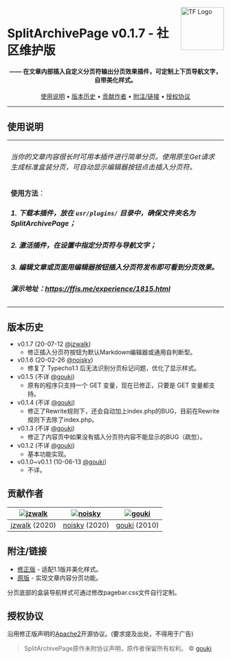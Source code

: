 <a href="https://typecho-fans.github.io">
    <img src="https://typecho-fans.github.io/text-logo.svg" alt="TF Logo" title="Typecho Fans开源作品社区" align="right" height="100" />
</a>

SplitArchivePage v0.1.7 - 社区维护版
======================
<h4 align="center">—— 在文章内部插入自定义分页符输出分页效果插件，可定制上下页导航文字，自带美化样式。</h4>

<p align="center">
  <a href="#使用说明">使用说明</a> •
  <a href="#版本历史">版本历史</a> •
  <a href="#贡献作者">贡献作者</a> •
  <a href="#附注链接">附注/链接</a> •
  <a href="#授权协议">授权协议</a>
</p>

---

## 使用说明

<table>
<tr>
<td>

###### 当你的文章内容很长时可用本插件进行简单分页。使用原生Get请求生成标准盒装分页，可自动显示编辑器按钮点击插入分页符。

**使用方法**：
##### 1. 下载本插件，放在 `usr/plugins/` 目录中，确保文件夹名为 SplitArchivePage；
##### 2. 激活插件，在设置中指定分页符与导航文字；
##### 3. 编辑文章或页面用编辑器按钮插入分页符发布即可看到分页效果。

##### 演示地址：https://ffis.me/experience/1815.html

</td>
</tr>
</table>

## 版本历史

 * v0.1.7 (20-07-12 [@jzwalk](https://github.com/jzwalk))
   * 修正插入分页符按钮为默认Markdown编辑器或通用自判断型。
 * v0.1.6 (20-02-26 [@noisky](https://github.com/noisky))
   * 修复了 Typecho1.1 后无法识别分页标记问题，优化了显示样式。
 * v0.1.5 (不详 [@gouki](https://neatstudio.com))
   * 原有的程序只支持一个 GET 变量，现在已修正，只要是 GET 变量都支持。
 * v0.1.4 (不详 [@gouki](https://neatstudio.com))
   * 修正了Rewrite规则下，还会自动加上index.php的BUG，目前在Rewrite规则下去除了index.php。
 * v0.1.3 (不详 [@gouki](https://neatstudio.com))
   * 修正了内容页中如果没有插入分页符内容不能显示的BUG（疏忽）。
 * v0.1.2 (不详 [@gouki](https://neatstudio.com))
   * 基本功能实现。
 * v0.1.0~v0.1.1 (10-06-13 [@gouki](https://neatstudio.com))
   * 不详。

## 贡献作者

[![jzwalk](https://avatars1.githubusercontent.com/u/252331?v=3&s=100)](https://github.com/jzwalk) | [![noisky](https://avatars1.githubusercontent.com/u/7553053?v=3&s=100)](https://github.com/noisky) | [![gouki](https://secure.gravatar.com/avatar/?d=mp&s=100)](https://neatstudio.com)
:---:|:---:|:---:
[jzwalk](https://github.com/jzwalk) (2020) | [noisky](https://github.com/noisky) (2020) | [gouki](https://neatstudio.com) (2010)

## 附注/链接

* [修正版](https://github.com/noisky/SplitArchivePage) - 适配1.1版并美化样式。
* [原版](https://neatstudio.com/show-1333-1.shtml) - 实现文章内容分页功能。

分页底部的盒装导航样式可通过修改pagebar.css文件自行定制。

## 授权协议

沿用修正版声明的[Apache2](https://github.com/noisky/SplitArchivePage/blob/master/LICENSE)开源协议。(要求提及出处，不得用于广告)

> SplitArchivePage原作未附协议声明，原作者保留所有权利。 © [gouki](https://neatstudio.com)
